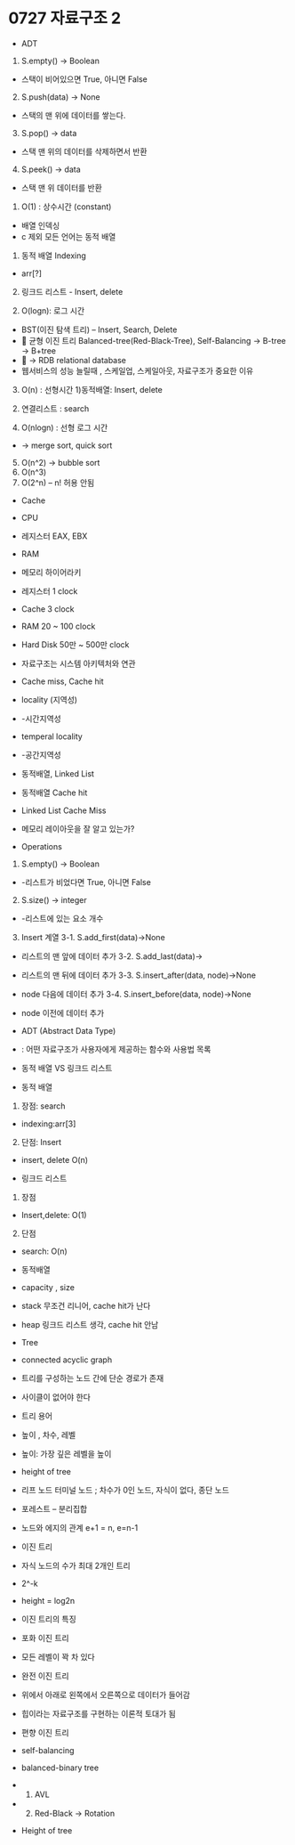 # 0727 자료구조 2

- ADT

1. S.empty() -> Boolean
- 스택이 비어있으면 True, 아니면 False
2. S.push(data) -> None
- 스택의 맨 위에 데이터를 쌓는다.
3. S.pop() -> data
- 스택 맨 위의 데이터를 삭제하면서 반환
4. S.peek() -> data
- 스택 맨 위 데이터를 반환

1. O(1) : 상수시간 (constant)
- 배열 인덱싱
- c 제외 모든 언어는 동적 배열
1) 동적 배열 Indexing
- arr[?] 
2) 링크드 리스트 - Insert, delete

2. O(logn): 로그 시간
- BST(이진 탐색 트리) – Insert, Search, Delete
- 	균형 이진 트리 Balanced-tree(Red-Black-Tree), Self-Balancing -> B-tree -> B+tree 
- 	-> RDB relational database
- 웹서비스의 성능 늘릴때 , 스케일업, 스케일아웃, 자료구조가 중요한 이유

3. O(n) : 선형시간
1)동적배열: Insert, delete
2) 연결리스트 : search

4. O(nlogn) : 선형 로그 시간
- -> merge sort, quick sort

5. O(n^2) -> bubble sort
6. O(n^3)
7. O(2^n) – n! 허용 안됨

- Cache
- CPU
- 레지스터 EAX, EBX
- RAM
- 메모리 하이어라키
- 레지스터 1 clock
- Cache 3 clock
- RAM 20 ~ 100 clock
- Hard Disk 50만 ~ 500만 clock
- 자료구조는 시스템 아키텍처와 연관
- Cache miss, Cache hit

- locality (지역성)
- -시간지역성
- temperal locality
- -공간지역성

- 동적배열, Linked List
- 동적배열 Cache hit
- Linked List Cache Miss
- 메모리 레이아웃을 잘 알고 있는가?

- Operations
1. S.empty() -> Boolean
- -리스트가 비었다면 True, 아니면 False
2. S.size() -> integer
- -리스트에 있는 요소 개수
3. Insert 계열
 3-1. S.add_first(data)->None
-	리스트의 맨 앞에 데이터 추가
 3-2. S.add_last(data)->
-	리스트의 맨 뒤에 데이터 추가
 3-3. S.insert_after(data, node)->None
-	node 다음에 데이터 추가
 3-4. S.insert_before(data, node)->None
-	node 이전에 데이터 추가

- ADT (Abstract Data Type)
- : 어떤 자료구조가 사용자에게 제공하는 함수와 사용법 목록

- 동적 배열 VS 링크드 리스트
- 동적 배열
1. 장점: search
-  indexing:arr[3]
2. 단점: Insert
-  insert, delete O(n)

- 링크드 리스트
1. 장점
- Insert,delete: O(1)
2. 단점
- search: O(n)

- 동적배열
- capacity , size
- stack 무조건 리니어, cache hit가 난다
- heap 링크드 리스트 생각, cache hit 안남

- Tree
- connected acyclic graph
- 트리를 구성하는 노드 간에 단순 경로가 존재
- 사이클이 없어야 한다
- 트리 용어
- 높이 , 차수, 레벨
- 높이: 가장 깊은 레벨을 높이
- height of tree
- 리프 노드 터미널 노드 ; 차수가 0인 노드, 자식이 없다, 종단 노드
- 포레스트 – 분리집합
- 노드와 에지의 관계 e+1 = n, e=n-1
- 이진 트리
- 자식 노드의 수가 최대 2개인 트리
- 2^-k
- height = log2n
- 이진 트리의 특징

- 포화 이진 트리
- 모든 레벨이 꽉 차 있다
- 완전 이진 트리
- 위에서 아래로 왼쪽에서 오른쪽으로 데이터가 들어감
- 힙이라는 자료구조를 구현하는 이론적 토대가 됨

- 편향 이진 트리
- self-balancing
- balanced-binary tree
- 1. AVL
- 2. Red-Black -> Rotation

- Height of tree
